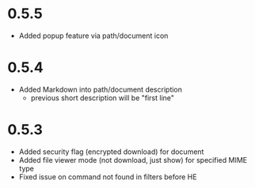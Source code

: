 # 0.5.5

* Added popup feature via path/document icon

# 0.5.4

* Added Markdown into path/document description
    * previous short description will be "first line"

# 0.5.3

* Added security flag (encrypted download) for document
* Added file viewer mode (not download, just show) for specified MIME type
* Fixed issue on command not found in filters before HE


